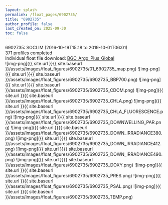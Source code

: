 ```yaml
---
layout: splash
permalink: /float_pages/6902735/
title: "6902735"
author_profile: false
last_created_on: 2025-09-30
toc: false
---
```

 
6902735: SOCLIM (2016-10-19T15:18 to 2019-10-01T06:01)\
371 profiles completed\
Individual float file download: [BGC_Argo_Plus_Global](https://ftp.soest.hawaii.edu/bgc_argo_plus/Individual_Floats/outliers_removed/6902735_Sprof_processed.nc)\
![img-png]({{ site.url }}{{ site.baseurl }}/assets/images/float_figures/6902735/01_6902735_map.png)
![img-png]({{ site.url }}{{ site.baseurl }}/assets/images/float_figures/6902735/6902735_BBP700.png)
![img-png]({{ site.url }}{{ site.baseurl }}/assets/images/float_figures/6902735/6902735_CDOM.png)
![img-png]({{ site.url }}{{ site.baseurl }}/assets/images/float_figures/6902735/6902735_CHLA.png)
![img-png]({{ site.url }}{{ site.baseurl }}/assets/images/float_figures/6902735/6902735_CHLA_FLUORESCENCE.png)
![img-png]({{ site.url }}{{ site.baseurl }}/assets/images/float_figures/6902735/6902735_DOWNWELLING_PAR.png)
![img-png]({{ site.url }}{{ site.baseurl }}/assets/images/float_figures/6902735/6902735_DOWN_IRRADIANCE380.png)
![img-png]({{ site.url }}{{ site.baseurl }}/assets/images/float_figures/6902735/6902735_DOWN_IRRADIANCE412.png)
![img-png]({{ site.url }}{{ site.baseurl }}/assets/images/float_figures/6902735/6902735_DOWN_IRRADIANCE490.png)
![img-png]({{ site.url }}{{ site.baseurl }}/assets/images/float_figures/6902735/6902735_DOXY.png)
![img-png]({{ site.url }}{{ site.baseurl }}/assets/images/float_figures/6902735/6902735_PRES.png)
![img-png]({{ site.url }}{{ site.baseurl }}/assets/images/float_figures/6902735/6902735_PSAL.png)
![img-png]({{ site.url }}{{ site.baseurl }}/assets/images/float_figures/6902735/6902735_TEMP.png)
